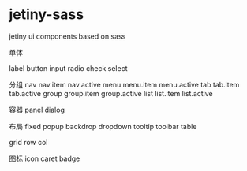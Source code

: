 # jetiny-sass
jetiny ui components based on sass


单体

label
button
input
radio
check
select

分组
nav
    nav.item
    nav.active
menu
    menu.item
    menu.active
tab
    tab.item
    tab.active
group
    group.item
    group.active
list
    list.item
    list.active

容器
panel
dialog

布局
fixed
popup
backdrop
dropdown
tooltip
toolbar
table

grid
row
col

图标
icon
caret
badge
